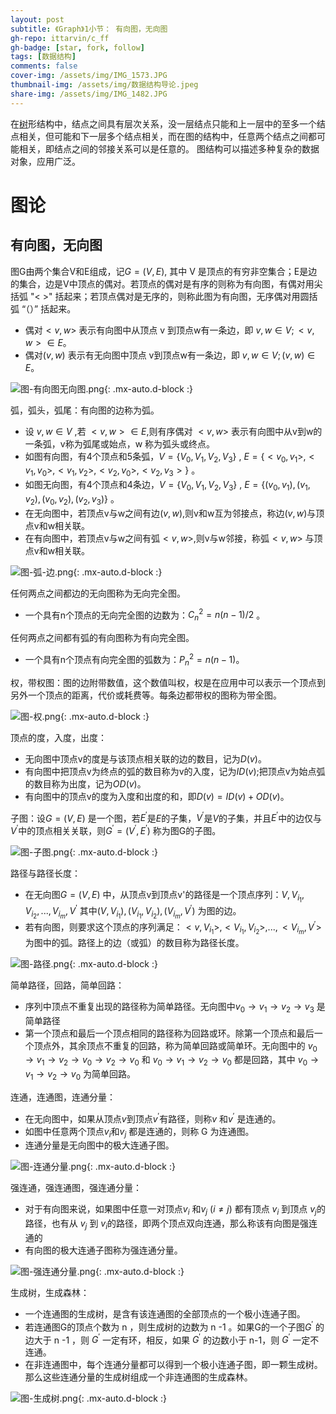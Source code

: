 ```yaml
---
layout: post
subtitle: 《Graph》1小节： 有向图，无向图
gh-repo: ittarvin/c_ff
gh-badge: [star, fork, follow]
tags: [数据结构]
comments: false
cover-img: /assets/img/IMG_1573.JPG
thumbnail-img: /assets/img/数据结构导论.jpeg
share-img: /assets/img/IMG_1482.JPG
---
```

在[树](/2022-05-11-tree-structure)形结构中，结点之间具有层次关系，没一层结点只能和上一层中的至多一个结点相关，但可能和下一层多个结点相关，而在图的结构中，任意两个结点之间都可能相关，即结点之间的邻接关系可以是任意的。
图结构可以描述多种复杂的数据对象，应用广泛。

# 图论
##  有向图，无向图
图G由两个集合V和E组成，记$G=(V,E)$, 其中 V 是顶点的有穷非空集合；E是边的集合，边是V中顶点的偶对。若顶点的偶对是有序的则称为有向图，有偶对用尖括弧 "< >" 括起来；若顶点偶对是无序的，则称此图为有向图，无序偶对用圆括弧 “（）” 括起来。
- 偶对$<v,w>$ 表示有向图中从顶点 v 到顶点w有一条边，即 $v,w \in V;<v,w> \in E$。
- 偶对$(v,w)$ 表示有无向图中顶点 v到顶点w有一条边，即 $v,w \in V;(v,w) \in E$。

![图-有向图无向图.png](/assets/img/图-有向图无向图.png){: .mx-auto.d-block :}

弧，弧头，弧尾：有向图的边称为弧。
- 设 $v,w \in V$ ,若 $<v,w> \in E$,则有序偶对 $<v,w>$ 表示有向图中从v到w的一条弧，v称为弧尾或始点，w 称为弧头或终点。
- 如图有向图，有4个顶点和5条弧，$V= \{ V_0,V_1,V_2,V_3 \}$ , $E=\{<v_0,v_1>,<v_1,v_0>,<v_1,v_2>,<v_2,v_0>,<v_2,v_3>\}$  。
- 如图无向图，有4个顶点和4条边，$V= \{ V_0,V_1,V_2,V_3 \}$ , $E=\{(v_0,v_1),(v_1,v_2),(v_0,v_2),(v_2,v_3)\}$  。
- 在无向图中，若顶点v与w之间有边$(v,w)$,则v和w互为邻接点，称边$(v,w)$与顶点v和w相关联。
- 在有向图中，若顶点v与w之间有弧$<v,w>$,则v与w邻接，称弧$<v,w>$ 与顶点v和w相关联。

![图-弧-边.png](/assets/img/图-弧-边.png){: .mx-auto.d-block :}

任何两点之间都边的无向图称为无向完全图。
- 一个具有n个顶点的无向完全图的边数为：$C_n^2=n(n-1)/2$ 。

任何两点之间都有弧的有向图称为有向完全图。
- 一个具有n个顶点有向完全图的弧数为：$P_n^2=n(n-1)$。

 权，带权图：图的边附带数值，这个数值叫权，权是在应用中可以表示一个顶点到另外一个顶点的距离，代价或耗费等。每条边都带权的图称为带全图。

![图-权.png](/assets/img/图-权.png){: .mx-auto.d-block :}
 
 顶点的度，入度，出度：
 - 无向图中顶点v的度是与该顶点相关联的边的数目，记为$D(v)$。
 - 有向图中把顶点v为终点的弧的数目称为v的入度，记为$ID(v)$;把顶点v为始点弧的数目称为出度，记为$OD(v)$。
 - 有向图中的顶点v的度为入度和出度的和，即$D(v)=ID(v)+OD(v)$。

子图：设$G=(V,E)$ 是一个图，若$E^\prime$是$E$的子集，$V^\prime$是$V$的子集，并且$E^\prime$中的边仅与$V^\prime$中的顶点相关关联，则$G^\prime=(V^\prime,E^\prime)$ 称为图G的子图。

![图-子图.png](/assets/img/图-子图.png){: .mx-auto.d-block :}

路径与路径长度：
- 在无向图$G=(V,E)$ 中，从顶点v到顶点v'的路径是一个顶点序列：$V,V_{i_1},V_{i_2},...,V_{i_m},V^\prime$ 其中$(V,V_{i_1}),(V_{i_1},V_{i_2}),(V_{i_m},V^\prime)$  为图的边。
- 若有向图，则要求这个顶点的序列满足：$<v,V_{i_1}>,<V_{i_1},V_{i_2}>,...,<V_{i_m},V^\prime>$ 为图中的弧。路径上的边（或弧）的数目称为路径长度。

![图-路径.png](/assets/img/图-路径.png){: .mx-auto.d-block :}

简单路径，回路，简单回路：
- 序列中顶点不重复出现的路径称为简单路径。无向图中$v_0 \to v_1 \to v_2\to v_3$ 是简单路径
- 第一个顶点和最后一个顶点相同的路径称为回路或环。除第一个顶点和最后一个顶点外，其余顶点不重复的回路，称为简单回路或简单环。无向图中的 $v_0 \to v_1 \to v_2 \to v_0 \to v_2 \to v_0$   和 $v_0 \to v_1  \to v_2 \to v_0$ 都是回路，其中 $v_0 \to v_1  \to v_2 \to v_0$ 为简单回路。

连通，连通图，连通分量：
- 在无向图中，如果从顶点$v$到顶点$v^\prime$有路径，则称$v$ 和$v^\prime$ 是连通的。
- 如图中任意两个顶点$v_i$和$v_j$ 都是连通的，则称 G 为连通图。
- 连通分量是无向图中的极大连通子图。

![图-连通分量.png](/assets/img/图-连通分量.png){: .mx-auto.d-block :}

强连通，强连通图，强连通分量：
- 对于有向图来说，如果图中任意一对顶点$v_i$ 和$v_j$  $(i \neq j)$ 都有顶点 $v_i$ 到顶点 $v_j$的路径，也有从 $v_j$ 到 $v_i$的路径，即两个顶点双向连通，那么称该有向图是强连通的
- 有向图的极大连通子图称为强连通分量。

![图-强连通分量.png](/assets/img/图-强连通分量.png){: .mx-auto.d-block :}

生成树，生成森林：
- 一个连通图的生成树，是含有该连通图的全部顶点的一个极小连通子图。
- 若连通图G的顶点个数为 n ，则生成树的边数为 n -1 。如果G的一个子图$G^\prime$ 的边大于 n -1 ，则 $G^\prime$ 一定有环，相反，如果 $G^\prime$ 的边数小于 n-1，则  $G^\prime$ 一定不连通。
- 在非连通图中，每个连通分量都可以得到一个极小连通子图，即一颗生成树。那么这些连通分量的生成树组成一个非连通图的生成森林。

![图-生成树.png](/assets/img/图-生成树.png){: .mx-auto.d-block :}
